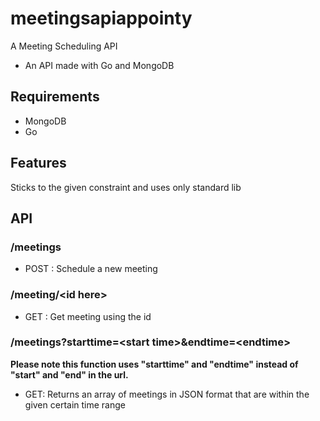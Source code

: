 # meetingsapiappointy
A Meeting Scheduling API  
- An API made with Go and MongoDB
## Requirements
* MongoDB
* Go
## Features
Sticks to the given constraint and uses only standard lib

## API

### /meetings
* POST : Schedule a new meeting

### /meeting/\<id here>
* GET : Get meeting using the id
 
### /meetings?starttime=\<start time>&endtime=\<endtime>  
**Please note this function uses "starttime" and "endtime" instead of "start" and "end" in the url.**
* GET: Returns an array of meetings in JSON format that are within the given certain time range

